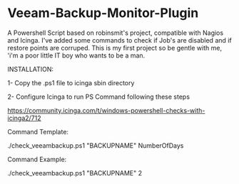 # Veeam-Backup-Monitor-Plugin
A Powershell Script based on robinsmit's project, compatible with Nagios and Icinga. I've added some commands to check if Job's are disabled and if restore points are corruped.  This is my first project so be gentle with me, 'i'm a poor little IT boy who wants to be a man.

INSTALLATION:

1- Copy the .ps1 file to icinga sbin directory

2- Configure Icinga to run PS Command following these steps

https://community.icinga.com/t/windows-powershell-checks-with-icinga2/712

Command Template:

./check_veeambackup.ps1 "BACKUPNAME" NumberOfDays
  
Command Example: 

./check_veeambackup.ps1 "BACKUPNAME" 2


